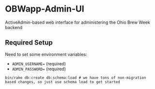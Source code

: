 # OBWapp-Admin-UI
ActiveAdmin-based web interface for administering the Ohio Brew Week backend


## Required Setup

Need to set some environment variables:

* `ADMIN_USERNAME=` (required)
* `ADMIN_PASSWORD=` (required)

`bin/rake db:create db:schema:load # we have tons of non-migration based changes, so just use schema load to get started`
